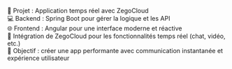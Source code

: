 🎯 Projet : Application temps réel avec ZegoCloud  
💻 Backend : Spring Boot pour gérer la logique et les API  
🌐 Frontend : Angular pour une interface moderne et réactive  
🌱 Intégration de ZegoCloud pour les fonctionnalités temps réel (chat, vidéo, etc.)  
🚀 Objectif : créer une app performante avec communication instantanée et expérience utilisateur 
